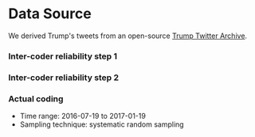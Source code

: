 # Data Source
We derived Trump's tweets from an open-source [Trump Twitter Archive](https://www.thetrumparchive.com/?resultssortOption=%22Latest%22).
### Inter-coder reliability step 1
### Inter-coder reliability step 2
### Actual coding
- Time range: 2016-07-19 to 2017-01-19
- Sampling technique: systematic random sampling
